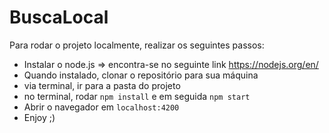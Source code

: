 # BuscaLocal

Para rodar o projeto localmente, realizar os seguintes passos:

* Instalar o node.js => encontra-se no seguinte link https://nodejs.org/en/
* Quando instalado, clonar o repositório para sua máquina
* via terminal, ir para a pasta do projeto
* no terminal, rodar `npm install` e em seguida `npm start`
* Abrir o navegador em `localhost:4200`
* Enjoy ;)

